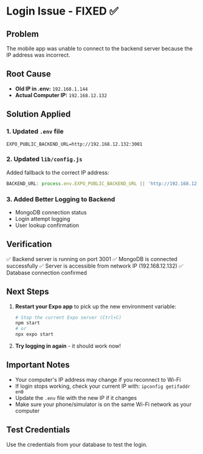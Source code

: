 # Login Issue - FIXED ✅

## Problem
The mobile app was unable to connect to the backend server because the IP address was incorrect.

## Root Cause
- **Old IP in .env:** `192.168.1.144`
- **Actual Computer IP:** `192.168.12.132`

## Solution Applied

### 1. Updated `.env` file
```env
EXPO_PUBLIC_BACKEND_URL=http://192.168.12.132:3001
```

### 2. Updated `lib/config.js`
Added fallback to the correct IP address:
```javascript
BACKEND_URL: process.env.EXPO_PUBLIC_BACKEND_URL || 'http://192.168.12.132:3001',
```

### 3. Added Better Logging to Backend
- MongoDB connection status
- Login attempt logging
- User lookup confirmation

## Verification
✅ Backend server is running on port 3001
✅ MongoDB is connected successfully
✅ Server is accessible from network IP (192.168.12.132)
✅ Database connection confirmed

## Next Steps
1. **Restart your Expo app** to pick up the new environment variable:
   ```bash
   # Stop the current Expo server (Ctrl+C)
   npm start
   # or
   npx expo start
   ```

2. **Try logging in again** - it should work now!

## Important Notes
- Your computer's IP address may change if you reconnect to Wi-Fi
- If login stops working, check your current IP with: `ipconfig getifaddr en0`
- Update the `.env` file with the new IP if it changes
- Make sure your phone/simulator is on the same Wi-Fi network as your computer

## Test Credentials
Use the credentials from your database to test the login.
